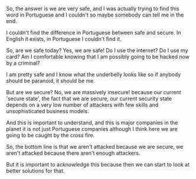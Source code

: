 So, the answer is we are very safe, and I was actually trying to find this word in Portuguese and I couldn't so maybe somebody can tell me in the end.

I couldn't find the difference in Portuguese between safe and secure. In English it exists, in Portuguese I couldn't find it.

So, are we safe today? Yes, we are safe! Do I use the internet? Do I use my card? Am I comfortable knowing that I am possibly going to be hacked now by a criminal?

I am pretty safe and I know what the underbelly looks like so if anybody should be paranoid, it should be me.

But are we secure? No, we are massively insecure! because our current 'secure state', the fact that we are secure, our current security state depends on a very low number of attackers with few skills and unsophisticated business models.

And this is important to understand, and this is major companies in the planet it is not just Portuguese companies although I think here we are going to be caught by the cross fire.

So, the bottom line is that we aren't attacked because we are secure, we aren't attacked because there aren't enough attackers.

But it is important to acknowledge this because then we can start to look at better solutions for that.
